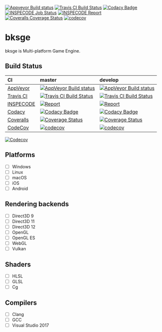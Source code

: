 [![Appveyor Build status](https://ci.appveyor.com/api/projects/status/f60wjtnqa1g0bw5d?svg=true)](https://ci.appveyor.com/project/myoukaku/bksge)
[![Travis CI Build Status](https://travis-ci.com/myoukaku/bksge.svg?branch=master)](https://travis-ci.com/myoukaku/bksge)
[![Codacy Badge](https://api.codacy.com/project/badge/Grade/577d3f6497ee4142bf59b94416924c32)](https://www.codacy.com/app/myoukaku/bksge?utm_source=github.com&amp;utm_medium=referral&amp;utm_content=myoukaku/bksge&amp;utm_campaign=Badge_Grade)
[![INSPECODE Job Status](https://inspecode.rocro.com/badges/github.com/myoukaku/bksge/status?token=zUDOzG_MUWZD8anbjLT9bBA84lr051WgIu2vV2xBnh8)](https://inspecode.rocro.com/jobs/github.com/myoukaku/bksge/latest?completed=true)
[![INSPECODE Report](https://inspecode.rocro.com/badges/github.com/myoukaku/bksge/report?token=zUDOzG_MUWZD8anbjLT9bBA84lr051WgIu2vV2xBnh8&branch=master)](https://inspecode.rocro.com/reports/github.com/myoukaku/bksge/branch/master/summary)
[![Coveralls Coverage Status](https://coveralls.io/repos/github/myoukaku/bksge/badge.svg)](https://coveralls.io/github/myoukaku/bksge)
[![codecov](https://codecov.io/gh/myoukaku/bksge/branch/master/graph/badge.svg)](https://codecov.io/gh/myoukaku/bksge)

# bksge
bksge is Multi-platform Game Engine.

## Build Status

|CI|master|develop|
|:--|:--|:--|
|[AppVeyor](https://www.appveyor.com/)|[![AppVeyor Build status](https://ci.appveyor.com/api/projects/status/f60wjtnqa1g0bw5d/branch/master?svg=true)](https://ci.appveyor.com/project/myoukaku/bksge/branch/master)|[![AppVeyor Build status](https://ci.appveyor.com/api/projects/status/f60wjtnqa1g0bw5d/branch/develop?svg=true)](https://ci.appveyor.com/project/myoukaku/bksge/branch/develop)|
|[Travis CI](https://travis-ci.com/)|[![Travis CI Build Status](https://travis-ci.com/myoukaku/bksge.svg?branch=master)](https://travis-ci.com/myoukaku/bksge)|[![Travis CI Build Status](https://travis-ci.com/myoukaku/bksge.svg?branch=develop)](https://travis-ci.com/myoukaku/bksge)|
|[INSPECODE](https://inspecode.rocro.com/)|[![Report](https://inspecode.rocro.com/badges/github.com/myoukaku/bksge/report?token=zUDOzG_MUWZD8anbjLT9bBA84lr051WgIu2vV2xBnh8&branch=master)](https://inspecode.rocro.com/reports/github.com/myoukaku/bksge/branch/master/summary)|[![Report](https://inspecode.rocro.com/badges/github.com/myoukaku/bksge/report?token=zUDOzG_MUWZD8anbjLT9bBA84lr051WgIu2vV2xBnh8&branch=develop)](https://inspecode.rocro.com/reports/github.com/myoukaku/bksge/branch/develop/summary)|
|[Codacy](https://www.codacy.com/)|[![Codacy Badge](https://api.codacy.com/project/badge/Grade/577d3f6497ee4142bf59b94416924c32)](https://www.codacy.com/app/myoukaku/bksge?utm_source=github.com&amp;utm_medium=referral&amp;utm_content=myoukaku/bksge&amp;utm_campaign=Badge_Grade)|[![Codacy Badge](https://api.codacy.com/project/badge/Grade/577d3f6497ee4142bf59b94416924c32)](https://www.codacy.com/app/myoukaku/bksge?utm_source=github.com&amp;utm_medium=referral&amp;utm_content=myoukaku/bksge&amp;utm_campaign=Badge_Grade)|
|[Coveralls](https://coveralls.io/)|[![Coverage Status](https://coveralls.io/repos/github/myoukaku/bksge/badge.svg?branch=master)](https://coveralls.io/github/myoukaku/bksge?branch=master)|[![Coverage Status](https://coveralls.io/repos/github/myoukaku/bksge/badge.svg?branch=develop)](https://coveralls.io/github/myoukaku/bksge?branch=develop)|
|[CodeCov](https://codecov.io/)|[![codecov](https://codecov.io/gh/myoukaku/bksge/branch/master/graph/badge.svg)](https://codecov.io/gh/myoukaku/bksge/branch/master/)|[![codecov](https://codecov.io/gh/myoukaku/bksge/branch/develop/graph/badge.svg)](https://codecov.io/gh/myoukaku/bksge/branch/develop/)|

[![Codecov](https://codecov.io/gh/myoukaku/bksge/branch/master/graphs/icicle.svg)](https://codecov.io/gh/myoukaku/bksge)  

## Platforms
- [ ] Windows
- [ ] Linux
- [ ] macOS
- [ ] iOS
- [ ] Android

## Rendering backends
- [ ] Direct3D 9
- [ ] Direct3D 11
- [ ] Direct3D 12
- [ ] OpenGL
- [ ] OpenGL ES
- [ ] WebGL
- [ ] Vulkan

## Shaders
- [ ] HLSL
- [ ] GLSL
- [ ] Cg

## Compilers
- [ ] Clang
- [ ] GCC
- [ ] Visual Studio 2017
